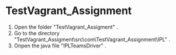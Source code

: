 # TestVagrant_Assignment

1. Open the folder "TestVagrant_Assigment" .
2. Go to the directory "TestVagrant_Assigment\src\com\TestVagrant_Assignment\IPL\" .
3. Onpen the java file "IPLTeamsDriver" .
